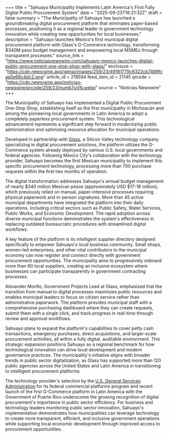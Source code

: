 +++
title = "Sahuayo Municipality Implements Latin America's First Fully Digital Public Procurement System"
date = "2025-09-23T16:21:32Z"
draft = false
summary = "The Municipality of Sahuayo has launched a groundbreaking digital procurement platform that eliminates paper-based processes, positioning it as a regional leader in government technology innovation while creating new opportunities for local businesses."
description = "Sahuayo launches Mexico's first municipal digital procurement platform with Glass's G-Commerce technology, transforming $340M peso budget management and empowering local MSMEs through transparent processes."
source_link = "https://www.noticiasnewswire.com/sahuayo-mexico-launches-digital-public-procurement-one-stop-shop-with-glass/"
enclosure = "https://cdn.newsramp.app/genai/images/259/23/49181779c6322cb7469fcaa5e68c4dc2.png"
article_id = 218594
feed_item_id = 21145
qrcode = "https://cdn.newsramp.app/noticias-newswire/qrcode/259/23/numb7uVN.webp"
source = "Noticias Newswire"
+++

<p>The Municipality of Sahuayo has implemented a Digital Public Procurement One-Stop Shop, establishing itself as the first municipality in Michoacán and among the pioneering local governments in Latin America to adopt a completely paperless procurement system. This technological advancement represents a significant step forward in modernizing public administration and optimizing resource allocation for municipal operations.</p><p>Developed in partnership with <a href="https://glass.com" target="_blank" rel="nofollow">Glass</a>, a Silicon Valley technology company specializing in digital procurement solutions, the platform utilizes the G-Commerce system already deployed by various U.S. local governments and federal agencies. Following Mexico City's collaboration with the technology provider, Sahuayo becomes the first Mexican municipality to implement this specific procurement technology, processing more than 700 purchase requests within the first two months of operation.</p><p>The digital transformation addresses Sahuayo's annual budget management of nearly $340 million Mexican pesos (approximately USD $17-18 million), which previously relied on manual, paper-intensive processes requiring physical paperwork and in-person signatures. More than 45 active municipal departments have integrated the platform into their daily operations, including critical sectors such as Public Safety, Water Services, Public Works, and Economic Development. The rapid adoption across diverse municipal functions demonstrates the system's effectiveness in replacing outdated bureaucratic procedures with streamlined digital workflows.</p><p>A key feature of the platform is its intelligent supplier directory designed specifically to empower Sahuayo's local business community. Small shops, women-led enterprises, and other vital contributors to the municipal economy can now register and connect directly with government procurement opportunities. The municipality aims to progressively onboard more than 60 local suppliers, creating an inclusive ecosystem where businesses can participate transparently in government contracting processes.</p><p>Alexander Morillo, Government Projects Lead at Glass, emphasized that the transition from manual to digital processes maximizes public resources and enables municipal leaders to focus on citizen service rather than administrative paperwork. The platform provides municipal staff with a comprehensive purchasing dashboard where they can create requests, submit them with a single click, and track progress in real-time through review and approval workflows.</p><p>Sahuayo plans to expand the platform's capabilities to cover petty cash transactions, emergency purchases, direct acquisitions, and larger-scale procurement activities, all within a fully digital, auditable environment. This strategic expansion positions Sahuayo as a regional benchmark for how technological innovation can drive local development and modern governance practices. The municipality's initiative aligns with broader trends in public sector digitalization, as Glass has supported more than 120 public agencies across the United States and Latin America in transitioning to intelligent procurement platforms.</p><p>The technology provider's selection by the <a href="https://www.gsa.gov" target="_blank" rel="nofollow">U.S. General Services Administration</a> for its federal commercial platforms program and recent launch of the first G-Commerce platform in Latin America with the Government of Puerto Rico underscores the growing recognition of digital procurement's importance in public sector efficiency. For business and technology leaders monitoring public sector innovation, Sahuayo's implementation demonstrates how municipalities can leverage technology to create more transparent, efficient, and inclusive government operations while supporting local economic development through improved access to procurement opportunities.</p>